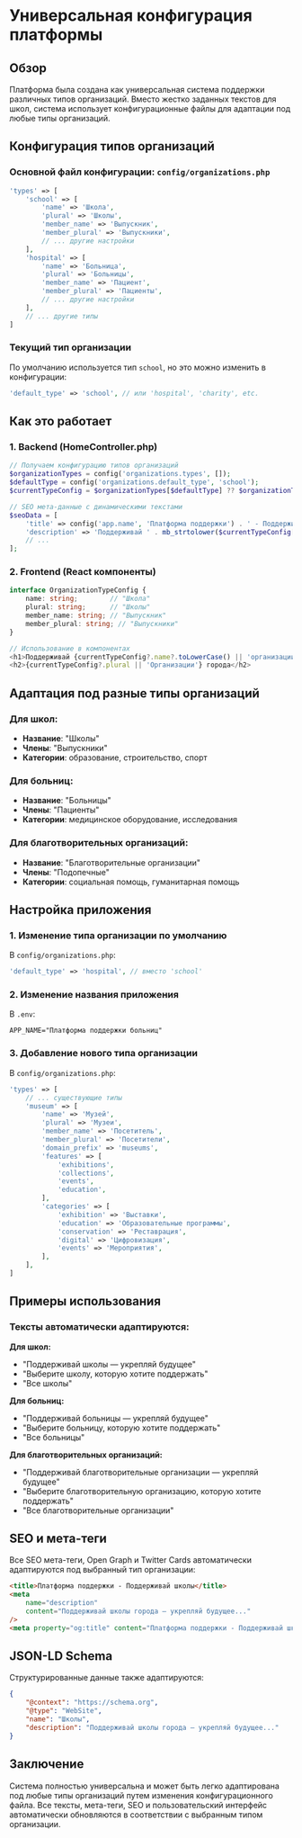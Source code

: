 # Универсальная конфигурация платформы

## Обзор

Платформа была создана как универсальная система поддержки различных типов организаций. Вместо жестко заданных текстов для школ, система использует конфигурационные файлы для адаптации под любые типы организаций.

## Конфигурация типов организаций

### Основной файл конфигурации: `config/organizations.php`

```php
'types' => [
    'school' => [
        'name' => 'Школа',
        'plural' => 'Школы',
        'member_name' => 'Выпускник',
        'member_plural' => 'Выпускники',
        // ... другие настройки
    ],
    'hospital' => [
        'name' => 'Больница',
        'plural' => 'Больницы',
        'member_name' => 'Пациент',
        'member_plural' => 'Пациенты',
        // ... другие настройки
    ],
    // ... другие типы
]
```

### Текущий тип организации

По умолчанию используется тип `school`, но это можно изменить в конфигурации:

```php
'default_type' => 'school', // или 'hospital', 'charity', etc.
```

## Как это работает

### 1. Backend (HomeController.php)

```php
// Получаем конфигурацию типов организаций
$organizationTypes = config('organizations.types', []);
$defaultType = config('organizations.default_type', 'school');
$currentTypeConfig = $organizationTypes[$defaultType] ?? $organizationTypes['school'];

// SEO мета-данные с динамическими текстами
$seoData = [
    'title' => config('app.name', 'Платформа поддержки') . ' - Поддерживай ' . mb_strtolower($currentTypeConfig['plural']),
    'description' => 'Поддерживай ' . mb_strtolower($currentTypeConfig['plural']) . ' города — укрепляй будущее...',
    // ...
];
```

### 2. Frontend (React компоненты)

```typescript
interface OrganizationTypeConfig {
    name: string;        // "Школа"
    plural: string;      // "Школы"
    member_name: string; // "Выпускник"
    member_plural: string; // "Выпускники"
}

// Использование в компонентах
<h1>Поддерживай {currentTypeConfig?.name?.toLowerCase() || 'организации'}</h1>
<h2>{currentTypeConfig?.plural || 'Организации'} города</h2>
```

## Адаптация под разные типы организаций

### Для школ:

- **Название**: "Школы"
- **Члены**: "Выпускники"
- **Категории**: образование, строительство, спорт

### Для больниц:

- **Название**: "Больницы"
- **Члены**: "Пациенты"
- **Категории**: медицинское оборудование, исследования

### Для благотворительных организаций:

- **Название**: "Благотворительные организации"
- **Члены**: "Подопечные"
- **Категории**: социальная помощь, гуманитарная помощь

## Настройка приложения

### 1. Изменение типа организации по умолчанию

В `config/organizations.php`:

```php
'default_type' => 'hospital', // вместо 'school'
```

### 2. Изменение названия приложения

В `.env`:

```env
APP_NAME="Платформа поддержки больниц"
```

### 3. Добавление нового типа организации

В `config/organizations.php`:

```php
'types' => [
    // ... существующие типы
    'museum' => [
        'name' => 'Музей',
        'plural' => 'Музеи',
        'member_name' => 'Посетитель',
        'member_plural' => 'Посетители',
        'domain_prefix' => 'museums',
        'features' => [
            'exhibitions',
            'collections',
            'events',
            'education',
        ],
        'categories' => [
            'exhibition' => 'Выставки',
            'education' => 'Образовательные программы',
            'conservation' => 'Реставрация',
            'digital' => 'Цифровизация',
            'events' => 'Мероприятия',
        ],
    ],
]
```

## Примеры использования

### Тексты автоматически адаптируются:

**Для школ:**

- "Поддерживай школы — укрепляй будущее"
- "Выберите школу, которую хотите поддержать"
- "Все школы"

**Для больниц:**

- "Поддерживай больницы — укрепляй будущее"
- "Выберите больницу, которую хотите поддержать"
- "Все больницы"

**Для благотворительных организаций:**

- "Поддерживай благотворительные организации — укрепляй будущее"
- "Выберите благотворительную организацию, которую хотите поддержать"
- "Все благотворительные организации"

## SEO и мета-теги

Все SEO мета-теги, Open Graph и Twitter Cards автоматически адаптируются под выбранный тип организации:

```html
<title>Платформа поддержки - Поддерживай школы</title>
<meta
    name="description"
    content="Поддерживай школы города — укрепляй будущее..."
/>
<meta property="og:title" content="Платформа поддержки - Поддерживай школы" />
```

## JSON-LD Schema

Структурированные данные также адаптируются:

```json
{
    "@context": "https://schema.org",
    "@type": "WebSite",
    "name": "Школы",
    "description": "Поддерживай школы города — укрепляй будущее..."
}
```

## Заключение

Система полностью универсальна и может быть легко адаптирована под любые типы организаций путем изменения конфигурационного файла. Все тексты, мета-теги, SEO и пользовательский интерфейс автоматически обновляются в соответствии с выбранным типом организации.
